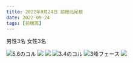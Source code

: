 ```yaml
---
title: 2022年9月24日 前穂北尾根
date: 2022-09-24
tags: [前穂高]
---
```

男性3名
女性3名

![5.6のコル](/2022/09/24/20220924/0924-1.jpg)
![](/2022/09/24/20220924/0924-2.jpg)
![](/2022/09/24/20220924/0924-3.jpg)
![3.4のコル](/2022/09/24/20220924/0924-4.jpg)
![3峰フェース](/2022/09/24/20220924/0924-5.jpg)
![](/2022/09/24/20220924/0924-6.jpg)
